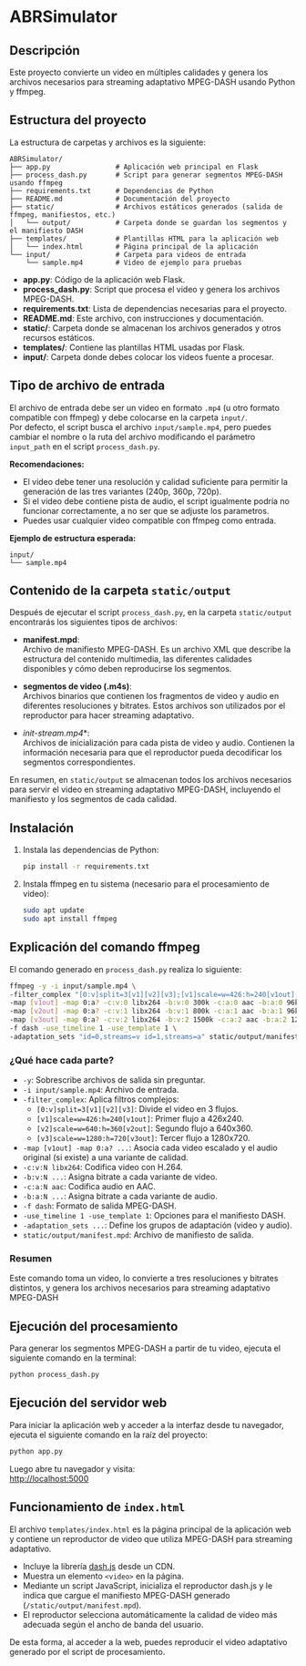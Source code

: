# ABRSimulator

## Descripción

Este proyecto convierte un video en múltiples calidades y genera los archivos necesarios para streaming adaptativo MPEG-DASH usando Python y ffmpeg.

## Estructura del proyecto

La estructura de carpetas y archivos es la siguiente:

```
ABRSimulator/
├── app.py                # Aplicación web principal en Flask
├── process_dash.py       # Script para generar segmentos MPEG-DASH usando ffmpeg
├── requirements.txt      # Dependencias de Python
├── README.md             # Documentación del proyecto
├── static/               # Archivos estáticos generados (salida de ffmpeg, manifiestos, etc.)
│   └── output/           # Carpeta donde se guardan los segmentos y el manifiesto DASH
├── templates/            # Plantillas HTML para la aplicación web
│   └── index.html        # Página principal de la aplicación
└── input/                # Carpeta para videos de entrada
    └── sample.mp4        # Video de ejemplo para pruebas
```

- **app.py**: Código de la aplicación web Flask.
- **process_dash.py**: Script que procesa el video y genera los archivos MPEG-DASH.
- **requirements.txt**: Lista de dependencias necesarias para el proyecto.
- **README.md**: Este archivo, con instrucciones y documentación.
- **static/**: Carpeta donde se almacenan los archivos generados y otros recursos estáticos.
- **templates/**: Contiene las plantillas HTML usadas por Flask.
- **input/**: Carpeta donde debes colocar los videos fuente a procesar.

## Tipo de archivo de entrada

El archivo de entrada debe ser un video en formato `.mp4` (u otro formato compatible con ffmpeg) y debe colocarse en la carpeta `input/`.  
Por defecto, el script busca el archivo `input/sample.mp4`, pero puedes cambiar el nombre o la ruta del archivo modificando el parámetro `input_path` en el script `process_dash.py`.

**Recomendaciones:**
- El video debe tener una resolución y calidad suficiente para permitir la generación de las tres variantes (240p, 360p, 720p).
- Si el video debe contiene pista de audio, el script igualmente podría no funcionar correctamente, a no ser que se adjuste los parametros.
- Puedes usar cualquier video compatible con ffmpeg como entrada.

**Ejemplo de estructura esperada:**
```
input/
└── sample.mp4
```

## Contenido de la carpeta `static/output`

Después de ejecutar el script `process_dash.py`, en la carpeta `static/output` encontrarás los siguientes tipos de archivos:

- **manifest.mpd**:  
  Archivo de manifiesto MPEG-DASH. Es un archivo XML que describe la estructura del contenido multimedia, las diferentes calidades disponibles y cómo deben reproducirse los segmentos.

- **segmentos de video (.m4s)**:  
  Archivos binarios que contienen los fragmentos de video y audio en diferentes resoluciones y bitrates. Estos archivos son utilizados por el reproductor para hacer streaming adaptativo.

- **init-stream*.mp4**:  
  Archivos de inicialización para cada pista de video y audio. Contienen la información necesaria para que el reproductor pueda decodificar los segmentos correspondientes.

En resumen, en `static/output` se almacenan todos los archivos necesarios para servir el video en streaming adaptativo MPEG-DASH, incluyendo el manifiesto y los segmentos de cada calidad.


## Instalación

1. Instala las dependencias de Python:
   ```bash
   pip install -r requirements.txt
   ```

2. Instala ffmpeg en tu sistema (necesario para el procesamiento de video):
   ```bash
   sudo apt update
   sudo apt install ffmpeg
   ```

## Explicación del comando ffmpeg

El comando generado en `process_dash.py` realiza lo siguiente:

```bash
ffmpeg -y -i input/sample.mp4 \
-filter_complex "[0:v]split=3[v1][v2][v3];[v1]scale=w=426:h=240[v1out];[v2]scale=w=640:h=360[v2out];[v3]scale=w=1280:h=720[v3out]" \
-map [v1out] -map 0:a? -c:v:0 libx264 -b:v:0 300k -c:a:0 aac -b:a:0 96k \
-map [v2out] -map 0:a? -c:v:1 libx264 -b:v:1 800k -c:a:1 aac -b:a:1 96k \
-map [v3out] -map 0:a? -c:v:2 libx264 -b:v:2 1500k -c:a:2 aac -b:a:2 128k \
-f dash -use_timeline 1 -use_template 1 \
-adaptation_sets "id=0,streams=v id=1,streams=a" static/output/manifest.mpd
```

### ¿Qué hace cada parte?

- `-y`: Sobrescribe archivos de salida sin preguntar.
- `-i input/sample.mp4`: Archivo de entrada.
- `-filter_complex`: Aplica filtros complejos:
  - `[0:v]split=3[v1][v2][v3]`: Divide el video en 3 flujos.
  - `[v1]scale=w=426:h=240[v1out]`: Primer flujo a 426x240.
  - `[v2]scale=w=640:h=360[v2out]`: Segundo flujo a 640x360.
  - `[v3]scale=w=1280:h=720[v3out]`: Tercer flujo a 1280x720.
- `-map [v1out] -map 0:a? ...`: Asocia cada video escalado y el audio original (si existe) a una variante de calidad.
- `-c:v:N libx264`: Codifica video con H.264.
- `-b:v:N ...`: Asigna bitrate a cada variante de video.
- `-c:a:N aac`: Codifica audio en AAC.
- `-b:a:N ...`: Asigna bitrate a cada variante de audio.
- `-f dash`: Formato de salida MPEG-DASH.
- `-use_timeline 1 -use_template 1`: Opciones para el manifiesto DASH.
- `-adaptation_sets ...`: Define los grupos de adaptación (video y audio).
- `static/output/manifest.mpd`: Archivo de manifiesto de salida.

### Resumen

Este comando toma un video, lo convierte a tres resoluciones y bitrates distintos, y genera los archivos necesarios para streaming adaptativo MPEG-DASH


## Ejecución del procesamiento

Para generar los segmentos MPEG-DASH a partir de tu video, ejecuta el siguiente comando en la terminal:

```bash
python process_dash.py
```

## Ejecución del servidor web

Para iniciar la aplicación web y acceder a la interfaz desde tu navegador, ejecuta el siguiente comando en la raíz del proyecto:

```bash
python app.py
```

Luego abre tu navegador y visita:  
[http://localhost:5000](http://localhost:5000)

## Funcionamiento de `index.html`

El archivo `templates/index.html` es la página principal de la aplicación web y contiene un reproductor de video que utiliza MPEG-DASH para streaming adaptativo.

- Incluye la librería [dash.js](https://github.com/Dash-Industry-Forum/dash.js) desde un CDN.
- Muestra un elemento `<video>` en la página.
- Mediante un script JavaScript, inicializa el reproductor dash.js y le indica que cargue el manifiesto MPEG-DASH generado (`/static/output/manifest.mpd`).
- El reproductor selecciona automáticamente la calidad de video más adecuada según el ancho de banda del usuario.

De esta forma, al acceder a la web, puedes reproducir el video adaptativo generado por el script de procesamiento.